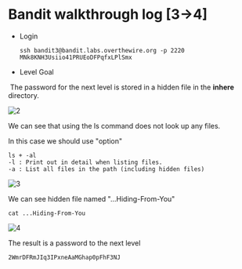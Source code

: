 # Bandit walkthrough log [3->4]

- Login

  ```
  ssh bandit3@bandit.labs.overthewire.org -p 2220
  MNk8KNH3Usiio41PRUEoDFPqfxLPlSmx
  ```

- Level Goal

​	The password for the next level is stored in a hidden file in the **inhere** directory.

![2](https://github.com/Narthy0301/Narthy0301.github.io/assets/172380852/f8d5c08c-f62e-460a-a013-202d3b8ca051)

We can see that using the ls command does not look up any files.

In this case we should use "option"

```
ls + -al
-l : Print out in detail when listing files.
-a : List all files in the path (including hidden files)
```

![3](https://github.com/Narthy0301/Narthy0301.github.io/assets/172380852/8c287462-9096-4036-912b-bb5d9e9d67c2)



We can see hidden file named "...Hiding-From-You"

```
cat ...Hiding-From-You
```

![4](https://github.com/Narthy0301/Narthy0301.github.io/assets/172380852/2e80bf12-8b28-4ca6-bd8d-af34e3a3fc3e)

The result is a password to the next level

```
2WmrDFRmJIq3IPxneAaMGhap0pFhF3NJ
```



